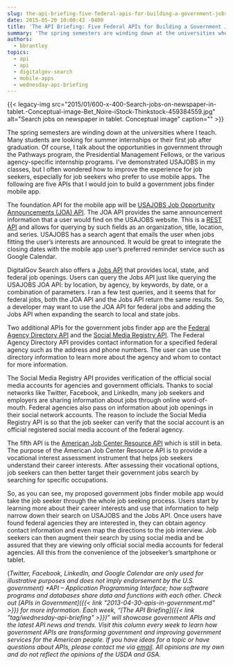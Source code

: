 ```yaml
---
slug: the-api-briefing-five-federal-apis-for-building-a-government-jobs-finder-mobile-app
date: 2015-05-20 10:00:43 -0400
title: 'The API Briefing: Five Federal APIs for Building a Government Jobs Finder Mobile App'
summary: 'The spring semesters are winding down at the universities where I teach. Many students are looking for summer internships or their first job after graduation. Of course, I talk about the opportunities in government through the Pathways program, the Presidential Management Fellows, or the various agency-specific internship programs. I’ve demonstrated USAJOBS in my classes, but'
authors:
  - bbrantley
topics:
  - api
  - api
  - digitalgov-search
  - mobile-apps
  - wednesday-api-briefing
---
```


{{< legacy-img src="2015/01/600-x-400-Search-jobs-on-newspaper-in-tablet.-Conceptual-image-Bet_Noire-iStock-Thinkstock-459384559.jpg" alt="Search jobs on newspaper in tablet. Conceptual image" caption="" >}} 

The spring semesters are winding down at the universities where I teach. Many students are looking for summer internships or their first job after graduation. Of course, I talk about the opportunities in government through the Pathways program, the Presidential Management Fellows, or the various agency-specific internship programs. I’ve demonstrated USAJOBS in my classes, but I often wondered how to improve the experience for job seekers, especially for job seekers who prefer to use mobile apps. The following are five APIs that I would join to build a government jobs finder mobile app.

The foundation API for the mobile app will be <a href="https://data.usajobs.gov/Rest" target="_blank">USAJOBS Job Opportunity Announcements (JOA) API</a>. The JOA API provides the same announcement information that a user would find on the USAJOBS website. This is a <a href="http://en.wikipedia.org/wiki/Representational_state_transfer" target="_blank">REST API</a> and allows for querying by such fields as an organization, title, location, and series. USAJOBS has a search agent that emails the user when jobs fitting the user’s interests are announced. It would be great to integrate the closing dates with the mobile app user’s preferred reminder service such as Google Calendar.

DigitalGov Search also offers a <a href="http://search.digitalgov.gov/developer/jobs.html" target="_blank">Jobs API</a> that provides local, state, and federal job openings. Users can query the Jobs API just like querying the USAJOBS JOA API: by location, by agency, by keywords, by date, or a combination of parameters. I ran a few test queries, and it seems that for federal jobs, both the JOA API and the Jobs API return the same results. So, a developer may want to use the JOA API for federal jobs and adding the Jobs API when expanding the search to local and state jobs.

Two additional APIs for the government jobs finder app are the <a href="http://www.usa.gov/About/developer-resources/federal-agency-directory/index.shtml" target="_blank">Federal Agency Directory API</a> and the <a href="http://www.usa.gov/About/developer-resources/social-media-registry.shtml" target="_blank">Social Media Registry API</a>. The Federal Agency Directory API provides contact information for a specified federal agency such as the address and phone numbers. The user can use the directory information to learn more about the agency and whom to contact for more information.

The Social Media Registry API provides verification of the official social media accounts for agencies and government officials. Thanks to social networks like Twitter, Facebook, and LinkedIn, many job seekers and employers are sharing information about jobs through online word-of-mouth. Federal agencies also pass on information about job openings in their social network accounts. The reason to include the Social Media Registry API is so that the job seeker can verify that the social account is an official registered social media account of the federal agency.

The fifth API is the <a href="http://jobcenter.usa.gov/apis" target="_blank">American Job Center Resource API</a> which is still in beta. The purpose of the American Job Center Resource API is to provide a vocational interest assessment instrument that helps job seekers understand their career interests. After assessing their vocational options, job seekers can then better target their government jobs search by searching for specific occupations.

So, as you can see, my proposed government jobs finder mobile app would take the job seeker through the whole job seeking process. Users start by learning more about their career interests and use that information to help narrow down their search on USAJOBS and the Jobs API. Once users have found federal agencies they are interested in, they can obtain agency contact information and even map the directions to the job interview. Job seekers can then augment their search by using social media and be assured that they are viewing only official social media accounts for federal agencies. All this from the convenience of the jobseeker’s smartphone or tablet.

(_Twitter, Facebook, LinkedIn, and Google Calendar are only used for illustrative purposes and does not imply endorsement by the U.S. government)_
_*API – Application Programming Interface; how software programs and databases share data and functions with each other. Check out [APIs in Government]({{< link "2013-04-30-apis-in-government.md" >}}) for more information._
_Each week, “[The API Briefing]({{< link "tag/wednesday-api-briefing" >}})” will showcase government APIs and the latest API news and trends. Visit this column every week to learn how government APIs are transforming government and improving government services for the American people. If you have ideas for a topic or have questions about APIs, please contact me via <a href="mailto:%20bill@billbrantley.com" target="_blank">email</a>. All opinions are my own and do not reflect the opinions of the USDA and GSA._